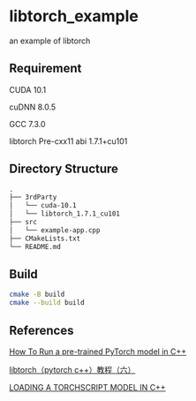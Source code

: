 # libtorch_example
an example of libtorch

## Requirement
CUDA 10.1

cuDNN 8.0.5

GCC 7.3.0

libtorch Pre-cxx11 abi 1.7.1+cu101

## Directory Structure

```txt
.
├── 3rdParty
│   └── cuda-10.1
│   └── libtorch_1.7.1_cu101
├── src
│   └── example-app.cpp
├── CMakeLists.txt
└── README.md
```

## Build
```bash
cmake -B build
cmake --build build
```

## References
[How To Run a pre-trained PyTorch model in C++](https://jumpml.com/howto-pytorch-c++/output/)

[libtorch（pytorch c++）教程（六）](https://zhuanlan.zhihu.com/p/369930932)

[LOADING A TORCHSCRIPT MODEL IN C++](https://pytorch.org/tutorials/advanced/cpp_export.html)